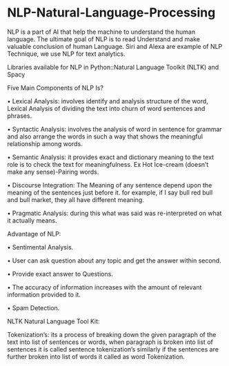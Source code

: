 # NLP-Natural-Language-Processing

NLP is a part of AI that help the machine to understand the human language. The ultimate goal of NLP is to read Understand and make valuable conclusion of human Language.
Siri and Alexa are example of NLP Technique, we use NLP for text analytics.

Libraries available for NLP in Python::Natural Language Toolkit (NLTK) and Spacy

Five Main Components of NLP Is?

•	Lexical Analysis: involves identify and analysis structure of the word, Lexical Analysis of dividing the text into churn of word sentences and phrases.

•	Syntactic Analysis: involves the analysis of word in sentence for grammar and also arrange the words in such a way that shows the meaningful relationship among words.

•	Semantic Analysis: it provides exact and dictionary meaning to the text role is to check the text for meaningfulness. Ex Hot Ice-cream (doesn’t make any sense)-Pairing words.

•	Discourse Integration: The Meaning of any sentence depend upon the meaning of the sentences just before it. for example, if I say bull red bull and bull market, they all have  different meaning.

•	Pragmatic Analysis: during this what was said was re-interpreted on what it actually means.

Advantage of NLP:

•	Sentimental Analysis.

•	User can ask question about any topic and get the answer within second.

•	Provide exact answer to Questions.

•	The accuracy of information increases with the amount of relevant information provided to it.

•	Spam Detection.

NLTK Natural Language Tool Kit:

Tokenization’s: its a process of breaking down the given paragraph of the text into list of sentences or words, when paragraph is broken into list of sentences it is called sentence tokenization’s similarly if the sentences are further broken into list of words it called as word Tokenization. 
  
